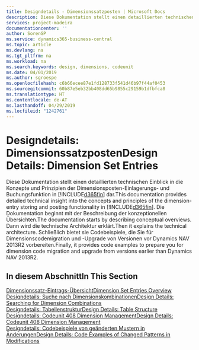 ```yaml
---
title: Designdetails - Dimensionssatzposten | Microsoft Docs
description: Diese Dokumentation stellt einen detaillierten technischen Einblick in die Urheberrechtshinweise und Prinzipien bereit, die verwendet werden, um die Dimensionsposten-Einlagerungs- und Buchungsfunktion in  neu zu gestalten.
services: project-madeira
documentationcenter: ''
author: SorenGP
ms.service: dynamics365-business-central
ms.topic: article
ms.devlang: na
ms.tgt_pltfrm: na
ms.workload: na
ms.search.keywords: design, dimensions, codeunit
ms.date: 04/01/2019
ms.author: sgroespe
ms.openlocfilehash: c6b66ecee87e1fd128733f541d46b97f44af0453
ms.sourcegitcommit: 60b87e5eb32bb408dd65b9855c29159b1dfbfca8
ms.translationtype: HT
ms.contentlocale: de-AT
ms.lasthandoff: 04/29/2019
ms.locfileid: "1242761"
---
```

# <a name="design-details-dimension-set-entries"></a><span data-ttu-id="315d0-103">Designdetails: Dimensionssatzposten</span><span class="sxs-lookup"><span data-stu-id="315d0-103">Design Details: Dimension Set Entries</span></span>
<span data-ttu-id="315d0-104">Diese Dokumentation stellt einen detaillierten technischen Einblick in die Konzepte und Prinzipien der Dimensionsposten-Einlagerungs- und Buchungsfunktion in [!INCLUDE[d365fin](includes/d365fin_md.md)] dar.</span><span class="sxs-lookup"><span data-stu-id="315d0-104">This documentation provides detailed technical insight into the concepts and principles of the dimension-entry storing and posting functionality in [!INCLUDE[d365fin](includes/d365fin_md.md)].</span></span> <span data-ttu-id="315d0-105">Die Dokumentation beginnt mit der Beschreibung der konzeptionellen Übersichten.</span><span class="sxs-lookup"><span data-stu-id="315d0-105">The documentation starts by describing conceptual overviews.</span></span> <span data-ttu-id="315d0-106">Dann wird die technische Architektur erklärt.</span><span class="sxs-lookup"><span data-stu-id="315d0-106">Then it explains the technical architecture.</span></span> <span data-ttu-id="315d0-107">Schließlich bietet sie Codebeispiele, die Sie für Dimensionscodemigration und -Upgrade von Versionen vor Dynamics NAV 2013R2 vorbereiten.</span><span class="sxs-lookup"><span data-stu-id="315d0-107">Finally, it provides code examples to prepare you for dimension code migration and upgrade from versions earlier than Dynamics NAV 2013R2.</span></span>  

## <a name="in-this-section"></a><span data-ttu-id="315d0-108">In diesem Abschnitt</span><span class="sxs-lookup"><span data-stu-id="315d0-108">In This Section</span></span>  
[<span data-ttu-id="315d0-109">Dimensionssatz-Eintrags-Übersicht</span><span class="sxs-lookup"><span data-stu-id="315d0-109">Dimension Set Entries Overview</span></span>](design-details-dimension-set-entries-overview.md)  
[<span data-ttu-id="315d0-110">Designdetails: Suche nach Dimensionskombinationen</span><span class="sxs-lookup"><span data-stu-id="315d0-110">Design Details: Searching for Dimension Combinations</span></span>](design-details-searching-for-dimension-combinations.md)  
[<span data-ttu-id="315d0-111">Designdetails: Tabellenstruktur</span><span class="sxs-lookup"><span data-stu-id="315d0-111">Design Details: Table Structure</span></span>](design-details-table-structure.md)  
[<span data-ttu-id="315d0-112">Designdetails: Codeunit 408 Dimension Management</span><span class="sxs-lookup"><span data-stu-id="315d0-112">Design Details: Codeunit 408 Dimension Management</span></span>](design-details-codeunit-408-dimension-management.md)  
[<span data-ttu-id="315d0-113">Designdetails: Codebeispiele von geänderten Mustern in Änderungen</span><span class="sxs-lookup"><span data-stu-id="315d0-113">Design Details: Code Examples of Changed Patterns in Modifications</span></span>](design-details-code-examples-of-changed-patterns-in-modifications.md)

